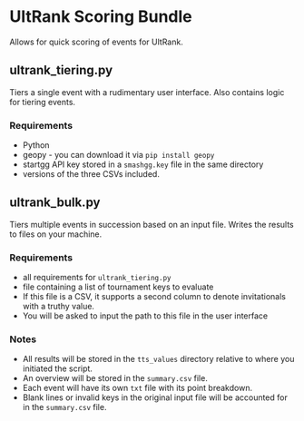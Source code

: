 # UltRank Scoring Bundle

Allows for quick scoring of events for UltRank.

## ultrank_tiering.py

Tiers a single event with a rudimentary user interface. Also contains logic for tiering events.

### Requirements

- Python
- geopy - you can download it via `pip install geopy`
- startgg API key stored in a `smashgg.key` file in the same directory
- versions of the three CSVs included.

## ultrank_bulk.py

Tiers multiple events in succession based on an input file. Writes the results to files on your machine.

### Requirements

- all requirements for `ultrank_tiering.py`
- file containing a list of tournament keys to evaluate
 - If this file is a CSV, it supports a second column to denote invitationals with a truthy value.
 - You will be asked to input the path to this file in the user interface
 
### Notes
 
- All results will be stored in the `tts_values` directory relative to where you initiated the script.
- An overview will be stored in the `summary.csv` file.
- Each event will have its own `txt` file with its point breakdown.
- Blank lines or invalid keys in the original input file will be accounted for in the `summary.csv` file.
